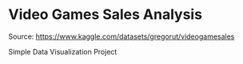 # Video Games Sales Analysis

Source: https://www.kaggle.com/datasets/gregorut/videogamesales

Simple Data Visualization Project

